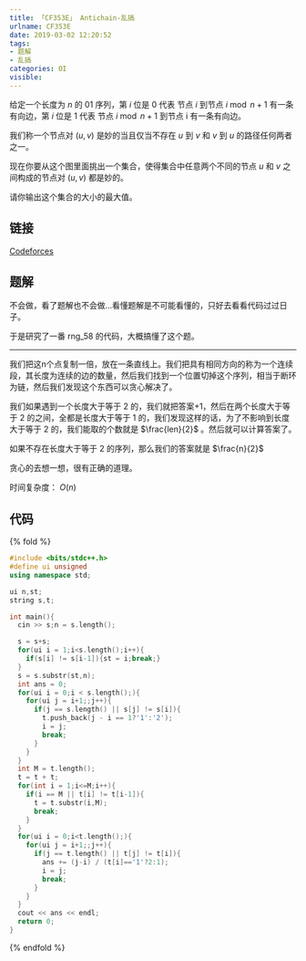 ```yaml
---
title: 「CF353E」 Antichain-乱搞
urlname: CF353E
date: 2019-03-02 12:20:52
tags:
- 题解
- 乱搞
categories: OI
visible:
---
```


给定一个长度为 $n$ 的 $01$ 序列，第 $i$ 位是 $0$ 代表 节点 $i$ 到节点 $i \bmod n + 1$ 有一条有向边，第 $i$ 位是 $1$ 代表 节点 $i \bmod n + 1$ 到节点 i 有一条有向边。

我们称一个节点对 $(u,v)$ 是妙的当且仅当不存在 $u$ 到 $v$ 和 $v$ 到 $u$ 的路径任何两者之一。

现在你要从这个图里面挑出一个集合，使得集合中任意两个不同的节点 $u$ 和 $v$ 之间构成的节点对 $(u,v)$ 都是妙的。

请你输出这个集合的大小的最大值。

<!-- more -->

## 链接

[Codeforces](http://codeforces.com/problemset/problem/353/E)

## 题解

不会做，看了题解也不会做...看懂题解是不可能看懂的，只好去看看代码过过日子。

于是研究了一番 rng_58 的代码，大概搞懂了这个题。

- - -

我们把这n个点复制一倍，放在一条直线上。我们把具有相同方向的称为一个连续段，其长度为连续的边的数量，然后我们找到一个位置切掉这个序列，相当于断环为链，然后我们发现这个东西可以贪心解决了。

我们如果遇到一个长度大于等于 2 的，我们就把答案+1，然后在两个长度大于等于 2 的之间，全都是长度大于等于 1 的，我们发现这样的话，为了不影响到长度大于等于 2 的，我们能取的个数就是 $\frac{len}{2}$ 。然后就可以计算答案了。

如果不存在长度大于等于 2 的序列，那么我们的答案就是 $\frac{n}{2}$

贪心的去想一想，很有正确的道理。

时间复杂度： $O(n)$

## 代码

{% fold %}
```cpp
#include <bits/stdc++.h>
#define ui unsigned 
using namespace std;

ui n,st;
string s,t;

int main(){
  cin >> s;n = s.length();

  s = s+s;
  for(ui i = 1;i<s.length();i++){
    if(s[i] != s[i-1]){st = i;break;}
  }
  s = s.substr(st,n);
  int ans = 0;
  for(ui i = 0;i < s.length();){
    for(ui j = i+1;;j++){
      if(j == s.length() || s[j] != s[i]){
        t.push_back(j - i == 1?'1':'2');
        i = j;
        break;
      }
    }
  }
  int M = t.length();
  t = t + t;
  for(int i = 1;i<=M;i++){
    if(i == M || t[i] != t[i-1]){
      t = t.substr(i,M);
      break;
    }
  }
  for(ui i = 0;i<t.length();){
    for(ui j = i+1;;j++){
      if(j == t.length() || t[j] != t[i]){
        ans += (j-i) / (t[i]=='1'?2:1);
        i = j;
        break;
      }
    }
  }
  cout << ans << endl;
  return 0;
}
```
{% endfold %}

